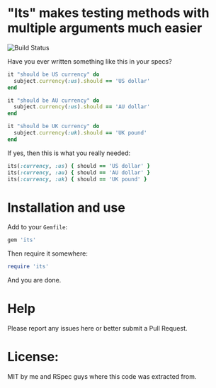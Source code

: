 "Its" makes testing methods with multiple arguments much easier
==================================================


![Build Status](https://secure.travis-ci.org/dnagir/its.png)


Have you ever written something like this in your specs?

```ruby
it "should be US currency" do
  subject.currency(:us).should == 'US dollar'
end

it "should be AU currency" do
  subject.currency(:us).should == 'AU dollar'
end

it "should be UK currency" do
  subject.currency(:uk).should == 'UK pound'
end
```

If yes, then this is what you really needed:

```ruby
its(:currency, :us) { should == 'US dollar' }
its(:currency, :au) { should == 'AU dollar' }
its(:currency, :uk) { should == 'UK pound' }
```

Installation and use
==================================================

Add to your `Gemfile`:

```ruby
gem 'its'
```

Then require it somewhere:

```ruby
require 'its'
```

And you are done.


Help
==================================================

Please report any issues here or better submit a Pull Request.



License:
==================================================

MIT by me and RSpec guys where this code was extracted from.
